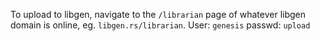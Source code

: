 
To upload to libgen, navigate to the `/librarian` page of whatever libgen domain is online, eg. `libgen.rs/librarian`. User: `genesis` passwd: `upload`
